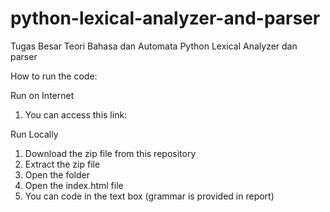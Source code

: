 # python-lexical-analyzer-and-parser

Tugas Besar Teori Bahasa dan Automata
Python Lexical Analyzer dan parser

How to run the code:

Run on Internet
1. You can access this link: 

Run Locally
1. Download the zip file from this repository
2. Extract the zip file
3. Open the folder
4. Open the index.html file
5. You can code in the text box (grammar is provided in report)
